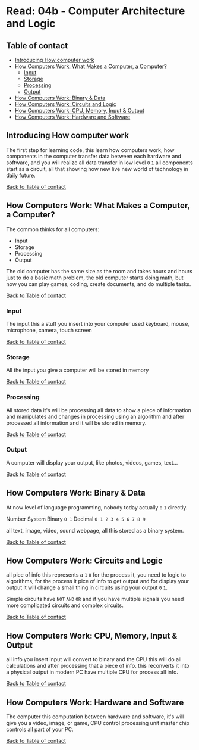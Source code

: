 # Read: 04b - Computer Architecture and Logic

## Table of contact

-   [Introducing How computer work]()
-   [How Computers Work: What Makes a Computer, a Computer?]()
    -   [Input]()
    -   [Storage]()
    -   [Processing]()
    -   [Output]()
-   [How Computers Work: Binary & Data]()
-   [How Computers Work: Circuits and Logic]()
-   [How Computers Work: CPU, Memory, Input & Output]()
-   [How Computers Work: Hardware and Software]()

## Introducing How computer work

The first step for learning code, this learn how computers work, how components in the computer transfer data between each hardware and software, and you will realize all data transfer in low level `0` `1` all components start as a circuit, all that showing how new live new world of technology in daily future.

[Back to Table of contact](https://mkabumattar.github.io/reading-notes/class04/READ04B#table-of-contact)

## How Computers Work: What Makes a Computer, a Computer?

The common thinks for all computers:
-   Input
-   Storage
-   Processing
-   Output

The old computer has the same size as the room and takes hours and hours just to do a basic math problem, the old computer starts doing math, but now you can play games, coding, create documents, and do multiple tasks.

[Back to Table of contact](https://mkabumattar.github.io/reading-notes/class04/READ04B#table-of-contact)

### Input

The input this a stuff you insert into your computer used keyboard, mouse, microphone, camera, touch screen

[Back to Table of contact](https://mkabumattar.github.io/reading-notes/class04/READ04B#table-of-contact)

### Storage

All the input you give a computer will be stored in memory

[Back to Table of contact](https://mkabumattar.github.io/reading-notes/class04/READ04B#table-of-contact)

### Processing

All stored data it's will be processing all data to show a piece of information and manipulates and changes in processing using an algorithm and after processed all information and it will be stored in memory.

[Back to Table of contact](https://mkabumattar.github.io/reading-notes/class04/READ04B#table-of-contact)

### Output

A computer will display your output, like photos, videos, games, text...

[Back to Table of contact](https://mkabumattar.github.io/reading-notes/class04/READ04B#table-of-contact)

## How Computers Work: Binary & Data

At now level of language programming, nobody today actually `0` `1` directly.

Number System
Binary `0 1`
Decimal `0 1 2 3 4 5 6 7 8 9`

all text, image, video, sound webpage, all this stored as a binary system.

[Back to Table of contact](https://mkabumattar.github.io/reading-notes/class04/READ04B#table-of-contact)

## How Computers Work: Circuits and Logic

all pice of info this represents a `1` `0` for the process it, you need to logic to algorithms, for the process it pice of info to get output and for display your output it will change a small thing in circuits using your output `0` `1`.

Simple circuits have `NOT` `AND` `OR` and if you have multiple signals you need more complicated circuits and complex circuits.

[Back to Table of contact](https://mkabumattar.github.io/reading-notes/class04/READ04B#table-of-contact)

## How Computers Work: CPU, Memory, Input & Output
 
all info you insert input will convert to binary and the CPU this will do all calculations and after processing that a piece of info. this reconverts it into a physical output in modern PC have multiple CPU for process all info.

[Back to Table of contact](https://mkabumattar.github.io/reading-notes/class04/READ04B#table-of-contact)

## How Computers Work: Hardware and Software

The computer this computation between hardware and software, it's will give you a video, image, or game, CPU control processing unit master chip controls all part of your PC.


[Back to Table of contact](https://mkabumattar.github.io/reading-notes/class04/READ04B#table-of-contact)